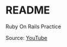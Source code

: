 # README

Ruby On Rails Practice 

Source: [YouTube](https://www.youtube.com/watch?v=fmyvWz5TUWg&t=594s)

